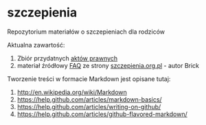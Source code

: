 szczepienia
===========

Repozytorium materiałów o szczepieniach dla rodziców

Aktualna zawartość:
  1. Zbiór przydatnych [aktów prawnych](https://github.com/szanitani/szczepienia/tree/master/Przepisy/Zrodla%20prawa)
  2. materiał źródłowy [FAQ](https://github.com/szanitani/szczepienia/blob/master/Szczepienia%20FAQ) ze strony [szczepienia.org.pl](http://www.pisma.szczepienia.org.pl/faq.php) - autor Brick

Tworzenie treści w formacie Markdown jest opisane tutaj:
  1. http://en.wikipedia.org/wiki/Markdown
  2. https://help.github.com/articles/markdown-basics/
  3. https://help.github.com/articles/writing-on-github/
  4. https://help.github.com/articles/github-flavored-markdown/
  
